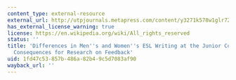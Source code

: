 ```yaml
---
content_type: external-resource
external_url: http://utpjournals.metapress.com/content/y3271k578w1glr72/
has_external_license_warning: true
license: https://en.wikipedia.org/wiki/All_rights_reserved
status: ''
title: 'Differences in Men''s and Women''s ESL Writing at the Junior College Level:
  Consequences for Research on Feedback'
uid: 1fd47c53-857b-486a-82b4-9c5d7083af90
wayback_url: ''
---
```

